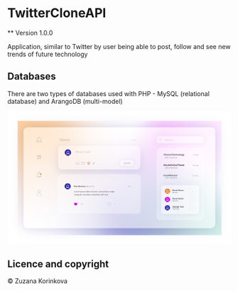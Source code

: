 # TwitterCloneAPI

** Version 1.0.0

Application, similar to Twitter by user being able to post, follow and see new trends of future technology

## Databases
There are two types of databases used with PHP - MySQL (relational database) and ArangoDB (multi-model)


![](images/title.jpg)


## Licence and copyright
© Zuzana Korinkova
